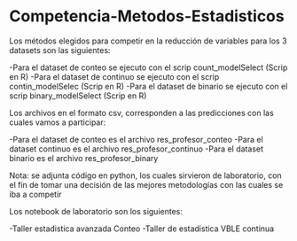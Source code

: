 # Competencia-Metodos-Estadisticos

Los métodos elegidos para competir en la reducción de variables para los 3 datasets son las siguientes:

-Para el dataset de conteo se ejecuto con el scrip count_modelSelect (Scrip en R)
-Para el dataset de continuo se ejecuto con el scrip contin_modelSelec (Scrip en R)
-Para el dataset de binario se ejecuto con el scrip binary_modelSelect (Scrip en R)

Los archivos en el formato csv, corresponden a las predicciones con las cuales vamos a participar:

-Para el dataset de conteo es el archivo res_profesor_conteo
-Para el dataset continuo es el archivo res_profesor_continuo
-Para el dataset binario es el archivo res_profesor_binary

Nota: se adjunta código en python, los cuales sirvieron de laboratorio, con el fin de tomar una decisión de las mejores metodologías con las cuales se iba a competir

Los notebook de laboratorio son los siguientes:

-Taller estadistica avanzada Conteo
-Taller de estadistica VBLE continua
